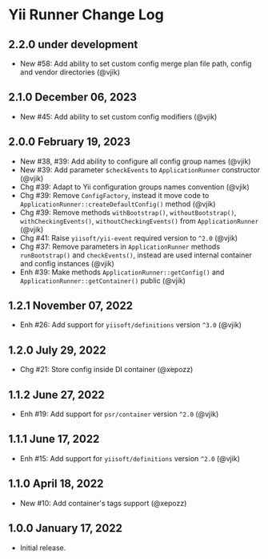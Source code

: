 # Yii Runner Change Log

## 2.2.0 under development

- New #58: Add ability to set custom config merge plan file path, config and vendor directories (@vjik)

## 2.1.0 December 06, 2023

- New #45: Add ability to set custom config modifiers (@vjik)

## 2.0.0 February 19, 2023

- New #38, #39: Add ability to configure all config group names (@vjik)
- New #39: Add parameter `$checkEvents` to `ApplicationRunner` constructor (@vjik)
- Chg #39: Adapt to Yii configuration groups names convention (@vjik)
- Chg #39: Remove `ConfigFactory`, instead it move code to `ApplicationRunner::createDefaultConfig()` method (@vjik)
- Chg #39: Remove methods `withBootstrap()`, `withoutBootstrap()`, `withCheckingEvents()`, `withoutCheckingEvents()` 
  from `ApplicationRunner` (@vjik)
- Chg #41: Raise `yiisoft/yii-event` required version to `^2.0` (@vjik)
- Сhg #37: Remove parameters in `ApplicationRunner` methods `runBootstrap()` and `checkEvents()`, instead are used 
  internal container and config instances (@vjik)
- Enh #39: Make methods `ApplicationRunner::getConfig()` and `ApplicationRunner::getContainer()` public (@vjik)

## 1.2.1 November 07, 2022

- Enh #26: Add support for `yiisoft/definitions` version `^3.0` (@vjik)

## 1.2.0 July 29, 2022

- Chg #21: Store config inside DI container (@xepozz)

## 1.1.2 June 27, 2022

- Enh #19: Add support for `psr/container` version `^2.0` (@vjik)

## 1.1.1 June 17, 2022

- Enh #15: Add support for `yiisoft/definitions` version `^2.0` (@vjik)

## 1.1.0 April 18, 2022

- New #10: Add container's tags support (@xepozz)

## 1.0.0 January 17, 2022

- Initial release.
